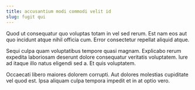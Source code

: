 ```yaml
---
title: accusantium modi commodi velit id
slug: fugit qui
---
```


Quod ut consequatur quo voluptas totam in vel sed rerum. Est nam eos aut quo incidunt atque nihil officia cum. Error consectetur repellat aliquid atque.

Sequi culpa quam voluptatibus tempore quasi magnam. Explicabo rerum expedita laboriosam deserunt dolore consequatur veritatis voluptatem. Iure ad itaque illo natus eligendi sed a. Et quis voluptatem.

Occaecati libero maiores dolorem corrupti. Aut dolores molestias cupiditate vel quod est. Ipsa aliquam culpa tempora impedit et in at optio vero.
